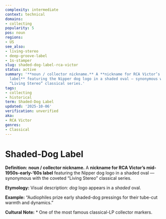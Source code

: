 ```yaml
---
complexity: intermediate
context: technical
domains:
- collecting
popularity: 5
pos: noun
regions:
- US
see_also:
- living-stereo
- deep-groove-label
- 1s-stamper
slug: shaded-dog-label-rca-victor
status: active
summary: '**noun / collector nickname.** A **nickname for RCA Victor’s mid-1950s-early-’60s
  label** featuring the Nipper dog logo in a shaded oval — synonymous with the coveted
  “Living Stereo” classical series.'
tags:
- collecting
- historical
term: Shaded-Dog Label
updated: '2025-10-06'
verification: unverified
aka:
- RCA Victor
genres:
- Classical
---
```


# Shaded-Dog Label

**Definition:** **noun / collector nickname.** A **nickname for RCA Victor’s mid-1950s-early-’60s label** featuring the Nipper dog logo in a shaded oval — synonymous with the coveted “Living Stereo” classical series.

**Etymology:** Visual description: *dog* logo appears in a *shaded* oval.

**Example:** “Audiophiles prize early shaded-dog pressings for their tube-cut warmth and dynamics.”

**Cultural Note:** * One of the most famous classical-LP collector markers.


